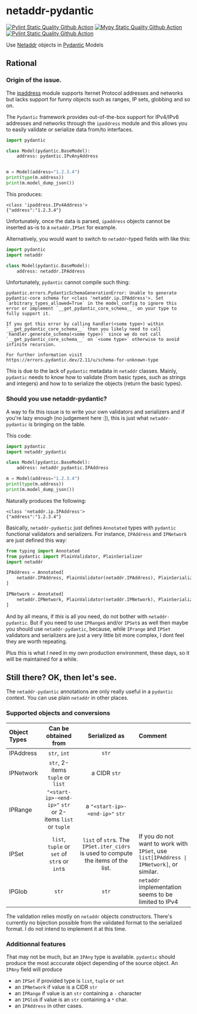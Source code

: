 # netaddr-pydantic

[![Pylint Static Quality Github Action](https://github.com/Anvil/netaddr-pydantic/actions/workflows/pylint.yml/badge.svg)](https://github.com/Anvil/netaddr-pydantic/actions/workflows/pylint.yml)
[![Mypy Static Quality Github Action](https://github.com/Anvil/netaddr-pydantic/actions/workflows/mypy.yml/badge.svg)](https://github.com/Anvil/netaddr-pydantic/actions/workflows/mypy.yml)
[![Pylint Static Quality Github Action](https://github.com/Anvil/netaddr-pydantic/actions/workflows/python-app.yml/badge.svg)](https://github.com/Anvil/netaddr-pydantic/actions/workflows/python-app.yml)

Use [Netaddr](https://pypi.org/project/netaddr/) objects in [Pydantic](https://docs.pydantic.dev/latest/) Models


## Rational

### Origin of the issue.

The [ipaddress](https://docs.python.org/3/library/ipaddress.html) module supports Iternet Protocol addresses and networks but lacks support for funny objects such as ranges, IP sets, globbing and so on.

The `Pydantic` framework provides out-of-the-box support for IPv4/IPv6 addresses and networks through the `ipaddress` module and this allows you to easily validate or serialize data from/to interfaces.

```python
import pydantic

class Model(pydantic.BaseModel):
    address: pydantic.IPvAnyAddress


m = Model(address="1.2.3.4")
print(type(m.address))
print(m.model_dump_json())
```

This produces:

```
<class 'ipaddress.IPv4Address'>
{"address":"1.2.3.4"}
```


Unfortunately, once the data is parsed, `ipaddress` objects cannot be inserted as-is to a `netaddr.IPSet` for example.

Alternatively, you would want to switch to `netaddr`-typed fields with like this:


```python
import pydantic
import netaddr

class Model(pydantic.BaseModel):
    address: netaddr.IPAddress
```

Unfortunately, `pydantic` cannot compile such thing:

```
pydantic.errors.PydanticSchemaGenerationError: Unable to generate pydantic-core schema for <class 'netaddr.ip.IPAddress'>. Set `arbitrary_types_allowed=True` in the model_config to ignore this error or implement `__get_pydantic_core_schema__` on your type to fully support it.

If you got this error by calling handler(<some type>) within `__get_pydantic_core_schema__` then you likely need to call `handler.generate_schema(<some type>)` since we do not call `__get_pydantic_core_schema__` on `<some type>` otherwise to avoid infinite recursion.

For further information visit https://errors.pydantic.dev/2.11/u/schema-for-unknown-type
```

This is due to the lack of `pydantic` metadata in `netaddr` classes. Mainly, `pydantic` needs to know how to validate (from basic types, such as strings and integers) and how to to serialize the objects (return the basic types).


### Should you use netaddr-pydantic?


A way to fix this issue is to write your own validators and serializers and if you're lazy enough (no judgement here :]), this is just what `netaddr-pydantic` is bringing on the table.

This code:

```python
import pydantic
import netaddr_pydantic

class Model(pydantic.BaseModel):
    address: netaddr_pydantic.IPAddress

m = Model(address="1.2.3.4")
print(type(m.address))
print(m.model_dump_json())
```

Naturally produces the following:

```
<class 'netaddr.ip.IPAddress'>
{"address":"1.2.3.4"}
```

Basically, `netaddr-pydantic` just defines `Annotated` types with `pydantic` functional validators and serializers. For instance, `IPAddress` and `IPNetwork` are just defined this way:

```python
from typing import Annotated
from pydantic import PlainValidator, PlainSerializer
import netaddr

IPAddress = Annotated[
    netaddr.IPAddress, PlainValidator(netaddr.IPAddress), PlainSerializer(str)
]

IPNetwork = Annotated[
    netaddr.IPNetwork, PlainValidator(netaddr.IPNetwork), PlainSerializer(str)
]
```

And by all means, if *this* is all you need, do not bother with `netaddr-pydantic`. But if you need to use `IPRange`s and/or `IPSet`s as well then maybe you should use `netaddr-pydantic`, because, while `IPrange` and `IPSet` validators and serializers are just a very little bit more complex, I dont feel they are worth repeating.

Plus this is what *I* need in my own production environment, these days, so it will be maintained for a while.

## Still there? OK, then let's see.

The `netaddr-pydantic` annotations are only really useful in a `pydantic` context. You can use plain `netaddr` in other places.

### Supported objects and conversions


| Object Types | Can be obtained from | Serialized as | Comment |
| :----------- | :------------------: | :-----------: | :------ |
| IPAddress    | `str`, `int` | `str` |  | 
| IPNetwork    | `str`, 2-items `tuple` or `list` | a CIDR `str` | |
| IPRange      | `"<start-ip>-<end-ip>"` `str` or 2-items `list` or `tuple` | a `"<start-ip>-<end-ip>"` `str` | 
| IPSet        | `list`, `tuple` or `set` of `str`s or `int`s | `list` of `str`s. The `IPSet.iter_cidrs` is used to compute the items of the list. | If you do not want to work with `IPSet`, use `list[IPAddress \| IPNetwork]`, or similar. |
| IPGlob | `str` | `str` | `netaddr` implementation seems to be limited to IPv4 


The validation relies mostly on `netaddr` objects constructors. There's currently no bijection possible from the validated format to the serialized format. I do not intend to implement it at this time.

### Additionnal features

That may not be much, but an `IPAny` type is available. `pydantic` should produce the most acccurate object depending of the source object. An `IPAny` field will produce

* an `IPSet` if provided type is `list`, `tuple` or `set` 
* an `IPNetwork` if value is a CIDR `str`
* an `IPRange` if value is an `str` containing a `-` character
* an `IPGlob` if value is an `str` containing a `*` char.
* an `IPAddress` in other cases.
